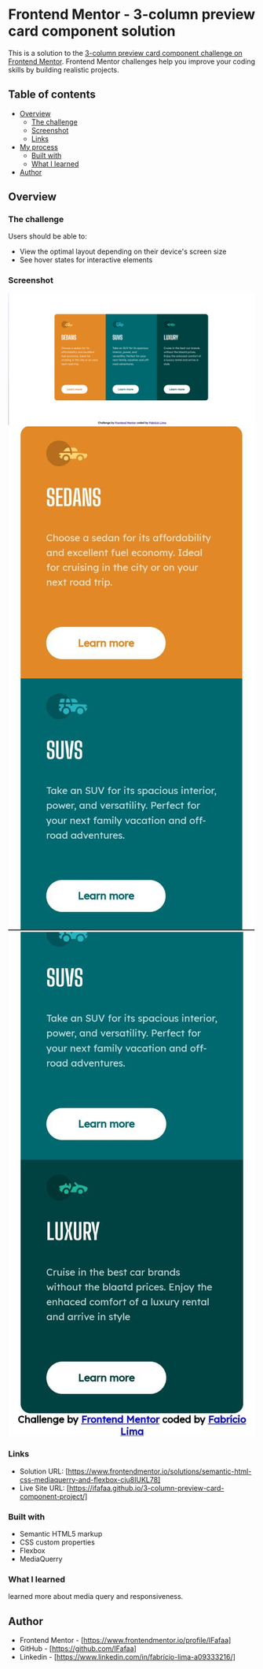 # Frontend Mentor - 3-column preview card component solution

This is a solution to the [3-column preview card component challenge on Frontend Mentor](https://www.frontendmentor.io/challenges/3column-preview-card-component-pH92eAR2-). Frontend Mentor challenges help you improve your coding skills by building realistic projects. 


## Table of contents

- [Overview](#overview)
  - [The challenge](#the-challenge)
  - [Screenshot](#screenshot)
  - [Links](#links)
- [My process](#my-process)
  - [Built with](#built-with)
  - [What I learned](#what-i-learned)
- [Author](#author)

## Overview

### The challenge

Users should be able to:

- View the optimal layout depending on their device's screen size
- See hover states for interactive elements

### Screenshot

![](./screenshots/desktop-scheenshot.png)
![](./screenshots/mobile-screenshot-1.jpeg)
![](./screenshots/mobile-screenshot-2.jpeg)


### Links

- Solution URL: [https://www.frontendmentor.io/solutions/semantic-html-css-mediaquerry-and-flexbox-cju8IUKL78]
- Live Site URL: [https://ifafaa.github.io/3-column-preview-card-component-project/]


### Built with

- Semantic HTML5 markup
- CSS custom properties
- Flexbox
- MediaQuerry


### What I learned

learned more about media query and responsiveness.


## Author

- Frontend Mentor - [https://www.frontendmentor.io/profile/IFafaa]
- GitHub - [https://github.com/IFafaa]
- Linkedin - [https://www.linkedin.com/in/fabrício-lima-a09333216/]
